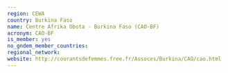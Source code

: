 ```yaml
---
region: CEWA
country: Burkina Faso
name: Centre Afrika Obota - Burkina Faso (CAO-BF)
acronym: CAO-BF
is_member: yes
no_gndem_member_countries: 
regional_network: 
website: http://courantsdefemmes.free.fr/Assoces/Burkina/CAO/cao.html
---
```

